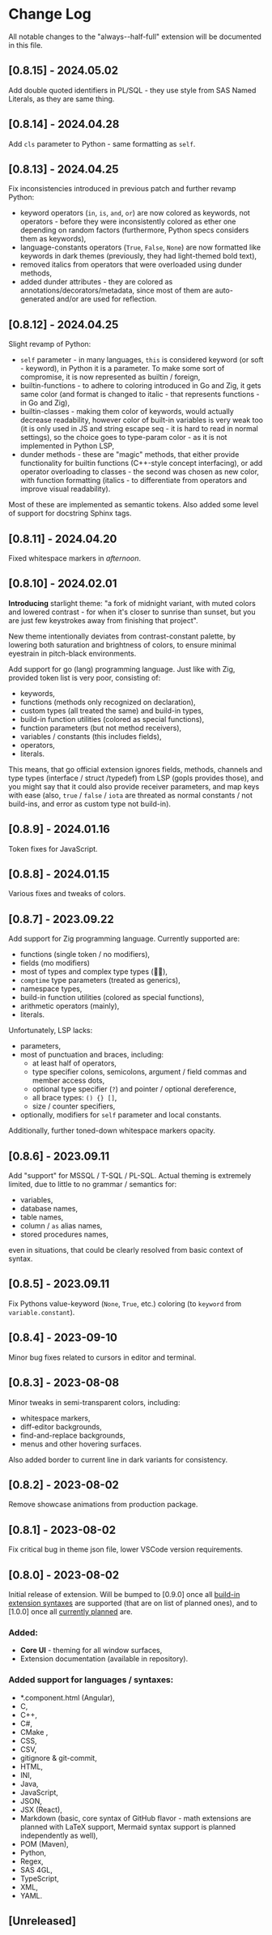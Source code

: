 # Change Log

All notable changes to the "always--half-full" extension will be documented in this file.

## [0.8.15] - 2024.05.02

Add double quoted identifiers in PL/SQL - they use style from SAS Named Literals, as they are same thing.

## [0.8.14] - 2024.04.28

Add `cls` parameter to Python - same formatting as `self`.

## [0.8.13] - 2024.04.25

Fix inconsistencies introduced in previous patch and further revamp Python:
- keyword operators (`in`, `is`, `and`, `or`) are now colored as keywords, not operators - before they were inconsistently colored as ether one depending on random factors (furthermore, Python specs considers them as keywords),
- language-constants operators (`True`, `False`, `None`) are now formatted like keywords in dark themes (previously, they had light-themed bold text),
- removed italics from operators that were overloaded using dunder methods,
- added dunder attributes - they are colored as annotations/decorators/metadata, since most of them are auto-generated and/or are used for reflection.

## [0.8.12] - 2024.04.25

Slight revamp of Python:

- `self` parameter - in many languages, `this` is considered keyword (or soft - keyword), in Python it is a parameter. To make some sort of compromise, it is now represented as builtin / foreign,
- builtin-functions - to adhere to coloring introduced in Go and Zig, it gets same color (and format is changed to italic - that represents functions - in Go and Zig),
- builtin-classes - making them color of keywords, would actually decrease readability, however color of built-in variables is very weak too (it is only used in JS and string escape seq - it is hard to read in normal settings), so the choice goes to type-param color - as it is not implemented in Python LSP,
- dunder methods - these are "magic" methods, that either provide functionality for builtin functions (C++-style concept interfacing), or add operator overloading to classes - the second was chosen as new color, with function formatting (italics - to differentiate from operators and improve visual readability).

Most of these are implemented as semantic tokens. Also added some level of support for docstring Sphinx tags.

## [0.8.11] - 2024.04.20

Fixed whitespace markers in *afternoon*.

## [0.8.10] - 2024.02.01

**Introducing** starlight theme:
"a fork of midnight variant, with muted colors and lowered contrast - for when it's closer to sunrise than sunset, but you are just few keystrokes away from finishing that project".

New theme intentionally deviates from contrast-constant palette, by lowering both saturation and brightness of colors, to ensure minimal eyestrain in pitch-black environments.

Add support for go (lang) programming language.
Just like with Zig, provided token list is very poor, consisting of:
- keywords,
- functions (methods only recognized on declaration),
- custom types (all treated the same) and build-in types,
-  build-in function utilities (colored as special functions),
-  function parameters (but not method receivers),
- variables / constants (this includes fields),
- operators,
- literals.

This means, that go official extension ignores fields, methods, channels and type types (interface / struct /typedef) from LSP (gopls provides those), and you might say that it could also provide receiver parameters, and map keys with ease (also, `true` / `false` / `iota` are threated as normal constants / not build-ins, and error as custom type not build-in).

## [0.8.9] - 2024.01.16

Token fixes for JavaScript.

## [0.8.8] - 2024.01.15

Various fixes and tweaks of colors.

## [0.8.7] - 2023.09.22

Add support for Zig programming language. Currently supported are:
- functions (single token / no modifiers),
- fields (mo modifiers)
- most of types and complex type types (😵‍💫),
- `comptime` type parameters (treated as generics),
- namespace types,
- build-in function utilities (colored as special functions),
- arithmetic operators (mainly),
- literals.

Unfortunately, LSP lacks:
- parameters,
- most of punctuation and braces, including:
  - at least half of operators,
  - type specifier colons, semicolons, argument / field commas and member access dots,
  - optional type specifier (`?`) and pointer / optional dereference,
  - all brace types: `() {} []`,
  - size / counter specifiers,
-  optionally, modifiers for `self` parameter and local constants.

Additionally, further toned-down whitespace markers opacity.

## [0.8.6] - 2023.09.11

Add "support" for MSSQL / T-SQL / PL-SQL. Actual theming is extremely limited, due to little to no grammar / semantics for:
- variables,
- database names,
- table names,
- column / `as` alias names,
- stored procedures names,

even in situations, that could be clearly resolved from basic context of syntax.

## [0.8.5] - 2023.09.11

Fix Pythons value-keyword (`None`, `True`, etc.) coloring (to `keyword` from `variable.constant`).

## [0.8.4] - 2023-09-10

Minor bug fixes related to cursors in editor and terminal.

## [0.8.3] - 2023-08-08

Minor tweaks in semi-transparent colors, including:
- whitespace markers,
- diff-editor backgrounds,
- find-and-replace backgrounds,
- menus and other hovering surfaces.

Also added border to current line in dark variants for consistency.

## [0.8.2] - 2023-08-02

Remove showcase animations from production package.

## [0.8.1] - 2023-08-02

Fix critical bug in theme json file, lower VSCode version requirements.

## [0.8.0] - 2023-08-02

Initial release of extension. Will be bumped to [0.9.0] once all [build-in extension syntaxes](https://github.com/microsoft/vscode/tree/9a281018181dca942cc46c03f9795be00912e38d/extensions "VSCode build-in extensions directory @ GitHub repository") are supported (that are on list of planned ones), and to [1.0.0] once all [currently planned](https://github.com/search?q=repo%3AScheiBig-Production%2FAlways-Half-Full-theme+created%3A%3C2023-08-02+author%3AScheiBig+author%3ANuttyJelly+state%3Aopen&type=Issues&ref=advsearch&l=&l= "List of unfinished Language Support tickets created before release date") are.

### Added:
- __Core UI__ - theming for all window surfaces,
- Extension documentation (available in repository).

### Added support for languages / syntaxes:
- *.component.html (Angular),
- C,
- C++,
- C#,
- CMake ,
- CSS,
- CSV,
- gitignore & git-commit,
- HTML,
- INI,
- Java,
- JavaScript,
- JSON,
- JSX (React),
- Markdown (basic, core syntax of GitHub flavor - math extensions are planned with LaTeX support, Mermaid syntax support is planned independently as well),
- POM (Maven),
- Python,
- Regex,
- SAS 4GL,
- TypeScript,
- XML,
- YAML.

## [Unreleased]
